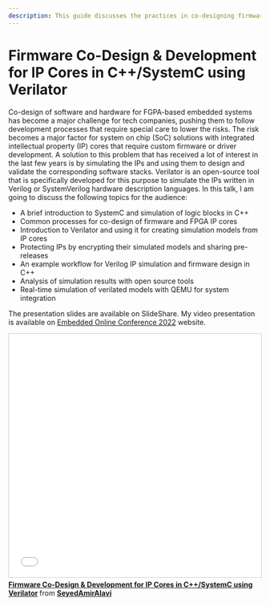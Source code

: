 ```yaml
---
description: This guide discusses the practices in co-designing firmware and IP cores for FPGA-based solutions in C++/SystemC using Verilator.
---
```

# Firmware Co-Design & Development for IP Cores in C++/SystemC using Verilator

Co-design of software and hardware for FGPA-based embedded systems has become a major challenge for tech companies, pushing them to follow development processes that require special care to lower the risks. The risk becomes a major factor for system on chip (SoC) solutions with integrated intellectual property (IP) cores that require custom firmware or driver development. A solution to this problem that has received a lot of interest in the last few years is by simulating the IPs and using them to design and validate the corresponding software stacks. Verilator is an open-source tool that is specifically developed for this purpose to simulate the IPs written in Verilog or SystemVerilog hardware description languages. In this talk, I am going to discuss the following topics for the audience:

- A brief introduction to SystemC and simulation of logic blocks in C++
- Common processes for co-design of firmware and FPGA IP cores
- Introduction to Verilator and using it for creating simulation models from IP cores
- Protecting IPs by encrypting their simulated models and sharing pre-releases
- An example workflow for Verilog IP simulation and firmware design in C++
- Analysis of simulation results with open source tools
- Real-time simulation of verilated models with QEMU for system integration

The presentation slides are available on SlideShare. My video presentation is available on [Embedded Online Conference 2022](https://embeddedonlineconference.com/theatre/Firmware_Co-Design_and_Development_for_IP_Cores_in_Cplusplus_SystemC_using_Verilator) website.

<iframe src="//www.slideshare.net/slideshow/embed_code/key/DBCGGpXr9Apdg2" width="595" height="485" frameborder="0" marginwidth="0" marginheight="0" scrolling="no" style="border:1px solid #CCC; border-width:1px; margin-bottom:5px; max-width: 100%;" allowfullscreen> </iframe> <div style="margin-bottom:5px"> <strong> <a href="//www.slideshare.net/SeyedAmirAlavi1/firmware-codesign-development-for-ip-cores-in-csystemc-using-verilator" title="Firmware Co-Design &amp; Development for IP Cores in C++/SystemC using Verilator" target="_blank">Firmware Co-Design &amp; Development for IP Cores in C++/SystemC using Verilator</a> </strong> from <strong><a href="//www.slideshare.net/SeyedAmirAlavi1" target="_blank">SeyedAmirAlavi</a></strong> </div>